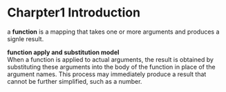 # Charpter1 Introduction

a **function** is a mapping that takes one or more arguments and produces a signle result.

**function apply and substitution model**  
When a function is applied to actual arguments, the result is obtained by
substituting these arguments into the body of the function in place of the
argument names. This process may immediately produce a result that cannot
be further simplified, such as a number.
